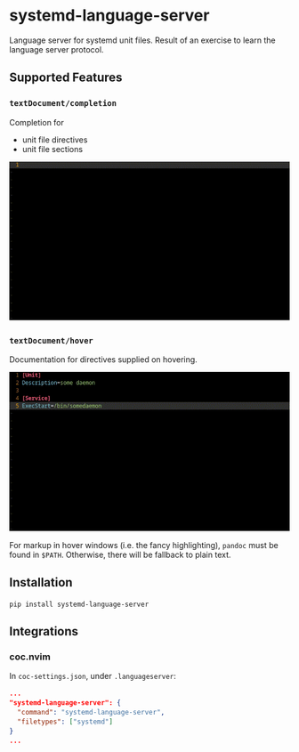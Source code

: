 # systemd-language-server

Language server for systemd unit files. Result of an exercise to learn the language server protocol.

## Supported Features

### `textDocument/completion`

Completion for

- unit file directives
- unit file sections
<!-- - values of some directives -->
![](assets/completion.gif)

### `textDocument/hover`

Documentation for directives supplied on hovering. 

![](assets/hover.gif)

For markup in hover windows (i.e. the fancy highlighting), `pandoc` must be found in `$PATH`. Otherwise, there will be fallback to plain text.

## Installation

```
pip install systemd-language-server
```

## Integrations

### coc.nvim

In `coc-settings.json`, under `.languageserver`:

```json
...
"systemd-language-server": {
  "command": "systemd-language-server",
  "filetypes": ["systemd"]
}
...
```
